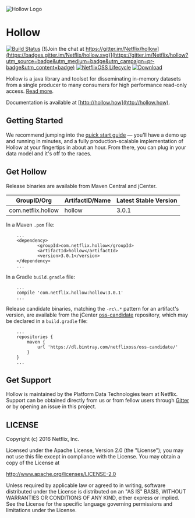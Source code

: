 ![Hollow Logo](logo.png)

# Hollow

[![Build Status](https://travis-ci.org/Netflix/hollow.svg?branch=master)](https://travis-ci.org/Netflix/hollow)
[![Join the chat at https://gitter.im/Netflix/hollow](https://badges.gitter.im/Netflix/hollow.svg)](https://gitter.im/Netflix/hollow?utm_source=badge&utm_medium=badge&utm_campaign=pr-badge&utm_content=badge)
[![NetflixOSS Lifecycle](https://img.shields.io/osslifecycle/Netflix/hollow.svg)](#)
[ ![Download](https://api.bintray.com/packages/netflixoss/maven/hollow/images/download.svg) ](https://bintray.com/netflixoss/maven/hollow/_latestVersion)

Hollow is a java library and toolset for disseminating in-memory datasets from a single producer to many consumers for high performance read-only access. [Read more](http://techblog.netflix.com/2016/12/netflixoss-announcing-hollow.html).

Documentation is available at [http://hollow.how](http://hollow.how).  

## Getting Started

We recommend jumping into the [quick start guide](http://hollow.how/quick-start) — you'll have a demo up and running in minutes, and a fully production-scalable implementation of Hollow at your fingertips in about an hour.  From there, you can plug in your data model and it's off to the races.

## Get Hollow

Release binaries are available from Maven Central and jCenter.

|GroupID/Org|ArtifactID/Name|Latest Stable Version|
|-----------|---------------|---------------------|
|com.netflix.hollow|hollow|3.0.1|

In a Maven `.pom` file:

        ...
        <dependency>
                <groupId>com.netflix.hollow</groupId>
                <artifactId>hollow</artifactId>
                <version>3.0.1</version>
        </dependency>
        ...

In a Gradle `build.gradle` file:

        ...
        compile 'com.netflix.hollow:hollow:3.0.1'
        ...
        
Release candidate binaries, matching the `-rc\.*` pattern for an artifact's version, are available from the jCenter [oss-candidate](https://dl.bintray.com/netflixoss/oss-candidate/) repository, which may be declared in a `build.gradle` file:

        ...
        repositories {
            maven {
                url 'https://dl.bintray.com/netflixoss/oss-candidate/'
            }
        }
        ...

## Get Support

Hollow is maintained by the Platform Data Technologies team at Netflix.  Support can be obtained directly from us or from fellow users through [Gitter](https://gitter.im/Netflix/hollow) or by opening an issue in this project.

## LICENSE

Copyright (c) 2016 Netflix, Inc.

Licensed under the Apache License, Version 2.0 (the "License");
you may not use this file except in compliance with the License.
You may obtain a copy of the License at

<http://www.apache.org/licenses/LICENSE-2.0>

Unless required by applicable law or agreed to in writing, software
distributed under the License is distributed on an "AS IS" BASIS,
WITHOUT WARRANTIES OR CONDITIONS OF ANY KIND, either express or implied.
See the License for the specific language governing permissions and
limitations under the License.
